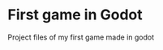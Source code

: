<div>
  <h1>First game in Godot</h1>
</div>

<div>
  <p>Project files of my first game made in godot</p> 
</div>
